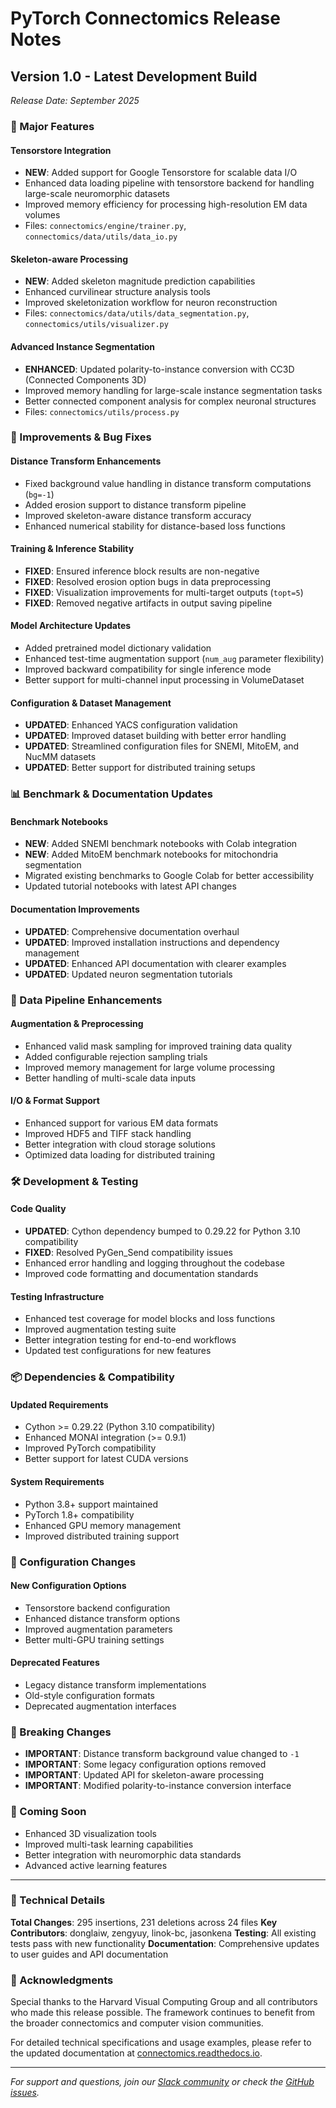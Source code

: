 # PyTorch Connectomics Release Notes

## Version 1.0 - Latest Development Build

*Release Date: September 2025*

### 🚀 Major Features

#### Tensorstore Integration
- **NEW**: Added support for Google Tensorstore for scalable data I/O
- Enhanced data loading pipeline with tensorstore backend for handling large-scale neuromorphic datasets
- Improved memory efficiency for processing high-resolution EM data volumes
- Files: `connectomics/engine/trainer.py`, `connectomics/data/utils/data_io.py`

#### Skeleton-aware Processing
- **NEW**: Added skeleton magnitude prediction capabilities
- Enhanced curvilinear structure analysis tools
- Improved skeletonization workflow for neuron reconstruction
- Files: `connectomics/data/utils/data_segmentation.py`, `connectomics/utils/visualizer.py`

#### Advanced Instance Segmentation
- **ENHANCED**: Updated polarity-to-instance conversion with CC3D (Connected Components 3D)
- Improved memory handling for large-scale instance segmentation tasks
- Better connected component analysis for complex neuronal structures
- Files: `connectomics/utils/process.py`

### 🔧 Improvements & Bug Fixes

#### Distance Transform Enhancements
- Fixed background value handling in distance transform computations (`bg=-1`)
- Added erosion support to distance transform pipeline
- Improved skeleton-aware distance transform accuracy
- Enhanced numerical stability for distance-based loss functions

#### Training & Inference Stability
- **FIXED**: Ensured inference block results are non-negative
- **FIXED**: Resolved erosion option bugs in data preprocessing
- **FIXED**: Visualization improvements for multi-target outputs (`topt=5`)
- **FIXED**: Removed negative artifacts in output saving pipeline

#### Model Architecture Updates
- Added pretrained model dictionary validation
- Enhanced test-time augmentation support (`num_aug` parameter flexibility)
- Improved backward compatibility for single inference mode
- Better support for multi-channel input processing in VolumeDataset

#### Configuration & Dataset Management
- **UPDATED**: Enhanced YACS configuration validation
- **UPDATED**: Improved dataset building with better error handling
- **UPDATED**: Streamlined configuration files for SNEMI, MitoEM, and NucMM datasets
- **UPDATED**: Better support for distributed training setups

### 📊 Benchmark & Documentation Updates

#### Benchmark Notebooks
- **NEW**: Added SNEMI benchmark notebooks with Colab integration
- **NEW**: Added MitoEM benchmark notebooks for mitochondria segmentation
- Migrated existing benchmarks to Google Colab for better accessibility
- Updated tutorial notebooks with latest API changes

#### Documentation Improvements
- **UPDATED**: Comprehensive documentation overhaul
- **UPDATED**: Improved installation instructions and dependency management
- **UPDATED**: Enhanced API documentation with clearer examples
- **UPDATED**: Updated neuron segmentation tutorials

### 🔄 Data Pipeline Enhancements

#### Augmentation & Preprocessing
- Enhanced valid mask sampling for improved training data quality
- Added configurable rejection sampling trials
- Improved memory management for large volume processing
- Better handling of multi-scale data inputs

#### I/O & Format Support
- Enhanced support for various EM data formats
- Improved HDF5 and TIFF stack handling
- Better integration with cloud storage solutions
- Optimized data loading for distributed training

### 🛠️ Development & Testing

#### Code Quality
- **UPDATED**: Cython dependency bumped to 0.29.22 for Python 3.10 compatibility
- **FIXED**: Resolved PyGen_Send compatibility issues
- Enhanced error handling and logging throughout the codebase
- Improved code formatting and documentation standards

#### Testing Infrastructure
- Enhanced test coverage for model blocks and loss functions
- Improved augmentation testing suite
- Better integration testing for end-to-end workflows
- Updated test configurations for new features

### 📦 Dependencies & Compatibility

#### Updated Requirements
- Cython >= 0.29.22 (Python 3.10 compatibility)
- Enhanced MONAI integration (>= 0.9.1)
- Improved PyTorch compatibility
- Better support for latest CUDA versions

#### System Requirements
- Python 3.8+ support maintained
- PyTorch 1.8+ compatibility
- Enhanced GPU memory management
- Improved distributed training support

### 🔧 Configuration Changes

#### New Configuration Options
- Tensorstore backend configuration
- Enhanced distance transform options
- Improved augmentation parameters
- Better multi-GPU training settings

#### Deprecated Features
- Legacy distance transform implementations
- Old-style configuration formats
- Deprecated augmentation interfaces

### 🚨 Breaking Changes

- **IMPORTANT**: Distance transform background value changed to `-1`
- **IMPORTANT**: Some legacy configuration options removed
- **IMPORTANT**: Updated API for skeleton-aware processing
- **IMPORTANT**: Modified polarity-to-instance conversion interface

### 🔮 Coming Soon

- Enhanced 3D visualization tools
- Improved multi-task learning capabilities
- Better integration with neuromorphic data standards
- Advanced active learning features

---

### 📝 Technical Details

**Total Changes**: 295 insertions, 231 deletions across 24 files
**Key Contributors**: donglaiw, zengyuy, linok-bc, jasonkena
**Testing**: All existing tests pass with new functionality
**Documentation**: Comprehensive updates to user guides and API documentation

### 🙏 Acknowledgments

Special thanks to the Harvard Visual Computing Group and all contributors who made this release possible. The framework continues to benefit from the broader connectomics and computer vision communities.

For detailed technical specifications and usage examples, please refer to the updated documentation at [connectomics.readthedocs.io](https://connectomics.readthedocs.io).

---

*For support and questions, join our [Slack community](https://join.slack.com/t/pytorchconnectomics/shared_invite/zt-obufj5d1-v5_NndNS5yog8vhxy4L12w) or check the [GitHub issues](https://github.com/zudi-lin/pytorch_connectomics/issues).*
